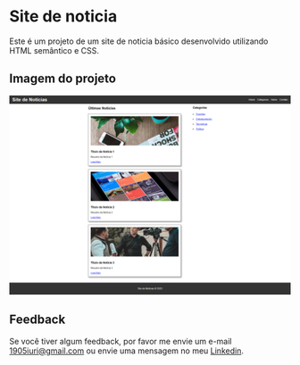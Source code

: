 # Site de noticia

Este é um projeto de um site de noticia básico desenvolvido utilizando HTML semântico e CSS.

## Imagem do projeto

![Imagem do projeto.](https://github.com/iuricontarelli/basico-site-noticia/blob/main/img/screencapture.png)

## Feedback

Se você tiver algum feedback, por favor me envie um e-mail 1905iuri@gmail.com ou envie uma mensagem no meu [Linkedin](https://www.linkedin.com/in/iuricontarelli/).

